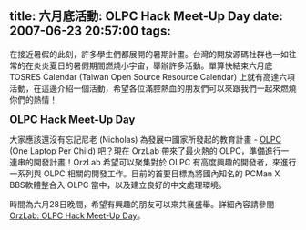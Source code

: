 title: 六月底活動: OLPC Hack Meet-Up Day
date: 2007-06-23 20:57:00
tags: 
---

在接近暑假的此刻，許多學生們都展開的暑期計畫。台灣的開放源碼社群也一如往常的在炎炎夏日的暑假期間燃燒小宇宙，舉辦許多活動。單算快結束六月底 TOSRES Calendar (Taiwan Open Source Resource Calendar) 上就有高達六項活動，在這邊介紹一個活動，希望各位滿腔熱血的朋友們可以來跟我們一起來燃燒你們的熱情！

<span style="font-weight: bold;font-size:130%;" >OLPC Hack Meet-Up Day</span>

大家應該還沒有忘記尼老 (Nicholas) 為發展中國家所發起的教育計畫 - [OLPC](http://laptop.org/) (One Laptop Per Child) 吧？現在 OrzLab 帶來了最火熱的 OLPC，準備進行一連串的開發計畫！OrzLab 希望可以聚集對於 OLPC 有高度興趣的開發者，來進行一系列與 OLPC 相關的開發工作。目前的首要目標為將國內知名的 PCMan X BBS軟體整合入 OLPC 當中，以及建立良好的中文處理環境。

時間為六月28日晚間，希望有興趣的朋友可以來共襄盛舉。詳細內容請參閱 [OrzLab: OLPC Hack Meet-Up Day](http://orzlab.blogspot.com/2007/06/olpc-hack-meet-up-day.html)。